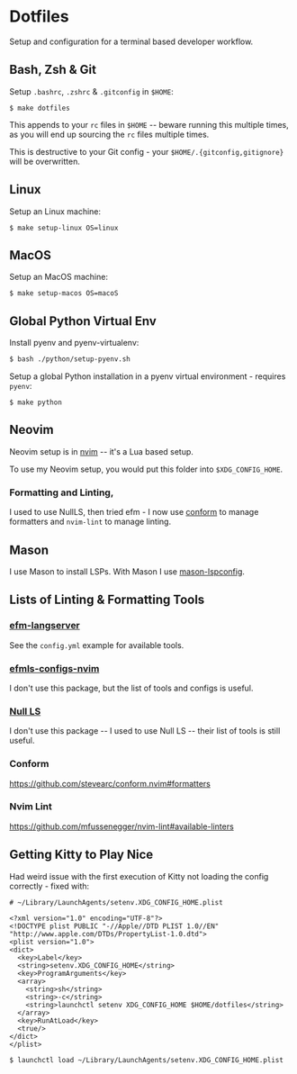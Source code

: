 # Dotfiles

Setup and configuration for a terminal based developer workflow.

## Bash, Zsh & Git

Setup `.bashrc`, `.zshrc` & `.gitconfig` in `$HOME`:

```shell-session
$ make dotfiles
```

This appends to your `rc` files in `$HOME` -- beware running this multiple times, as you will end up sourcing the `rc` files multiple times.

This is destructive to your Git config - your `$HOME/.{gitconfig,gitignore}` will be overwritten.

## Linux

Setup an Linux machine:

```shell-session
$ make setup-linux OS=linux
```

## MacOS

Setup an MacOS machine:

```shell-session
$ make setup-macos OS=macoS
```

## Global Python Virtual Env

Install pyenv and pyenv-virtualenv:

```bash
$ bash ./python/setup-pyenv.sh
```

Setup a global Python installation in a pyenv virtual environment - requires `pyenv`:

```shell-session
$ make python
```

## Neovim

Neovim setup is in [nvim](https://github.com/ADGEfficiency/dotfiles/tree/master/nvim) -- it's a Lua based setup.

To use my Neovim setup, you would put this folder into `$XDG_CONFIG_HOME`.

### Formatting and Linting,

I used to use NullLS, then tried efm - I now use [conform](https://github.com/stevearc/conform.nvim) to manage formatters and `nvim-lint` to manage linting.

## Mason

I use Mason to install LSPs. With Mason I use [mason-lspconfig](https://github.com/williamboman/mason-lspconfig.nvim#available-lsp-servers).

## Lists of Linting & Formatting Tools

### [efm-langserver](https://github.com/mattn/efm-langserver)

See the `config.yml` example for available tools.

### [efmls-configs-nvim](https://github.com/creativenull/efmls-configs-nvim/blob/main/supported-linters-and-formatters.md)

I don't use this package, but the list of tools and configs is useful.

### [Null LS](https://github.com/jose-elias-alvarez/null-ls.nvim/blob/main/doc/BUILTINS.md)

I don't use this package -- I used to use Null LS -- their list of tools is still useful.

### Conform

https://github.com/stevearc/conform.nvim#formatters

### Nvim Lint

https://github.com/mfussenegger/nvim-lint#available-linters

## Getting Kitty to Play Nice

Had weird issue with the first execution of Kitty not loading the config correctly - fixed with:

```
# ~/Library/LaunchAgents/setenv.XDG_CONFIG_HOME.plist

<?xml version="1.0" encoding="UTF-8"?>
<!DOCTYPE plist PUBLIC "-//Apple//DTD PLIST 1.0//EN" "http://www.apple.com/DTDs/PropertyList-1.0.dtd">
<plist version="1.0">
<dict>
  <key>Label</key>
  <string>setenv.XDG_CONFIG_HOME</string>
  <key>ProgramArguments</key>
  <array>
    <string>sh</string>
    <string>-c</string>
    <string>launchctl setenv XDG_CONFIG_HOME $HOME/dotfiles</string>
  </array>
  <key>RunAtLoad</key>
  <true/>
</dict>
</plist>

$ launchctl load ~/Library/LaunchAgents/setenv.XDG_CONFIG_HOME.plist
```
